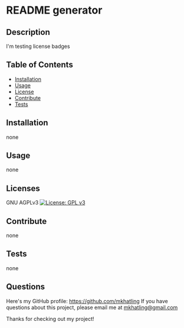# README generator

## Description
I'm testing license badges

## Table of Contents

- [Installation](#installation)
- [Usage](#usage)
- [License](#license)
- [Contribute](#contribute)
- [Tests](#tests)

## Installation
none

## Usage
none

## Licenses 
GNU AGPLv3
[![License: GPL v3](https://img.shields.io/badge/License-GPLv3-blue.svg)](https://www.gnu.org/licenses/gpl-3.0)

## Contribute
none

## Tests
none

## Questions
Here's my GitHub profile: https://github.com/mkhatling
If you have questions about this project, please email me at mkhatling@gmail.com 

Thanks for checking out my project!
